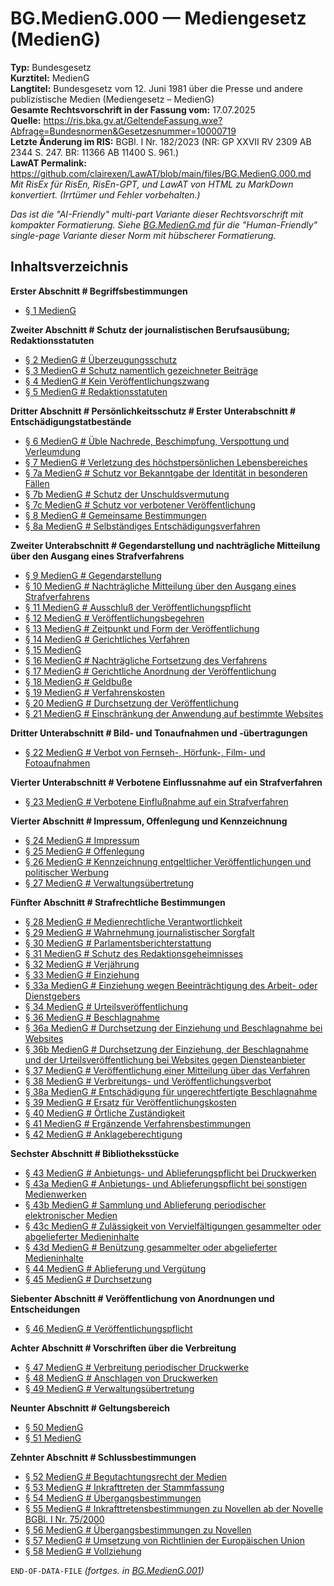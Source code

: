 # BG.MedienG.000 — Mediengesetz (MedienG)
**Typ:** Bundesgesetz  
**Kurztitel:** MedienG  
**Langtitel:** Bundesgesetz vom 12. Juni 1981 über die Presse und andere publizistische Medien (Mediengesetz – MedienG)  
**Gesamte Rechtsvorschrift in der Fassung vom:** 17.07.2025  
**Quelle:** https://ris.bka.gv.at/GeltendeFassung.wxe?Abfrage=Bundesnormen&Gesetzesnummer=10000719  
**Letzte Änderung im RIS:** BGBl. I Nr. 182/2023 (NR: GP XXVII RV 2309 AB 2344 S. 247. BR: 11366 AB 11400 S. 961.)  
**LawAT Permalink:** https://github.com/clairexen/LawAT/blob/main/files/BG.MedienG.000.md  
*Mit RisEx für RisEn, RisEn-GPT, und LawAT von HTML zu MarkDown konvertiert. (Irrtümer und Fehler vorbehalten.)*

*Das ist die "AI-Friendly" multi-part Variante dieser Rechtsvorschrift mit kompakter Formatierung. Siehe [BG.MedienG.md](BG.MedienG.md) für die "Human-Friendly" single-page Variante dieser Norm mit hübscherer Formatierung.*

## Inhaltsverzeichnis

**Erster Abschnitt # Begriffsbestimmungen**  
* [§ 1 MedienG](BG.MedienG.001.md#-1-medieng)

**Zweiter Abschnitt # Schutz der journalistischen Berufsausübung; Redaktionsstatuten**  
* [§ 2 MedienG # Überzeugungsschutz](BG.MedienG.001.md#-2-medieng--überzeugungsschutz)  
* [§ 3 MedienG # Schutz namentlich gezeichneter Beiträge](BG.MedienG.001.md#-3-medieng--schutz-namentlich-gezeichneter-beiträge)  
* [§ 4 MedienG # Kein Veröffentlichungszwang](BG.MedienG.001.md#-4-medieng--kein-veröffentlichungszwang)  
* [§ 5 MedienG # Redaktionsstatuten](BG.MedienG.001.md#-5-medieng--redaktionsstatuten)

**Dritter Abschnitt # Persönlichkeitsschutz # Erster Unterabschnitt # Entschädigungstatbestände**  
* [§ 6 MedienG # Üble Nachrede, Beschimpfung, Verspottung und Verleumdung](BG.MedienG.001.md#-6-medieng--üble-nachrede-beschimpfung-verspottung-und-verleumdung)  
* [§ 7 MedienG # Verletzung des höchstpersönlichen Lebensbereiches](BG.MedienG.001.md#-7-medieng--verletzung-des-höchstpersönlichen-lebensbereiches)  
* [§ 7a MedienG # Schutz vor Bekanntgabe der Identität in besonderen Fällen](BG.MedienG.001.md#-7a-medieng--schutz-vor-bekanntgabe-der-identität-in-besonderen-fällen)  
* [§ 7b MedienG # Schutz der Unschuldsvermutung](BG.MedienG.001.md#-7b-medieng--schutz-der-unschuldsvermutung)  
* [§ 7c MedienG # Schutz vor verbotener Veröffentlichung](BG.MedienG.001.md#-7c-medieng--schutz-vor-verbotener-veröffentlichung)  
* [§ 8 MedienG # Gemeinsame Bestimmungen](BG.MedienG.001.md#-8-medieng--gemeinsame-bestimmungen)  
* [§ 8a MedienG # Selbständiges Entschädigungsverfahren](BG.MedienG.001.md#-8a-medieng--selbständiges-entschädigungsverfahren)

**Zweiter Unterabschnitt # Gegendarstellung und nachträgliche Mitteilung über den Ausgang eines Strafverfahrens**  
* [§ 9 MedienG # Gegendarstellung](BG.MedienG.002.md#-9-medieng--gegendarstellung)  
* [§ 10 MedienG # Nachträgliche Mitteilung über den Ausgang eines Strafverfahrens](BG.MedienG.002.md#-10-medieng--nachträgliche-mitteilung-über-den-ausgang-eines-strafverfahrens)  
* [§ 11 MedienG # Ausschluß der Veröffentlichungspflicht](BG.MedienG.002.md#-11-medieng--ausschluß-der-veröffentlichungspflicht)  
* [§ 12 MedienG # Veröffentlichungsbegehren](BG.MedienG.002.md#-12-medieng--veröffentlichungsbegehren)  
* [§ 13 MedienG # Zeitpunkt und Form der Veröffentlichung](BG.MedienG.002.md#-13-medieng--zeitpunkt-und-form-der-veröffentlichung)  
* [§ 14 MedienG # Gerichtliches Verfahren](BG.MedienG.002.md#-14-medieng--gerichtliches-verfahren)  
* [§ 15 MedienG](BG.MedienG.002.md#-15-medieng)  
* [§ 16 MedienG # Nachträgliche Fortsetzung des Verfahrens](BG.MedienG.002.md#-16-medieng--nachträgliche-fortsetzung-des-verfahrens)  
* [§ 17 MedienG # Gerichtliche Anordnung der Veröffentlichung](BG.MedienG.002.md#-17-medieng--gerichtliche-anordnung-der-veröffentlichung)  
* [§ 18 MedienG # Geldbuße](BG.MedienG.002.md#-18-medieng--geldbuße)  
* [§ 19 MedienG # Verfahrenskosten](BG.MedienG.002.md#-19-medieng--verfahrenskosten)  
* [§ 20 MedienG # Durchsetzung der Veröffentlichung](BG.MedienG.002.md#-20-medieng--durchsetzung-der-veröffentlichung)  
* [§ 21 MedienG # Einschränkung der Anwendung auf bestimmte Websites](BG.MedienG.002.md#-21-medieng--einschränkung-der-anwendung-auf-bestimmte-websites)

**Dritter Unterabschnitt # Bild- und Tonaufnahmen und -übertragungen**  
* [§ 22 MedienG # Verbot von Fernseh-, Hörfunk-, Film- und Fotoaufnahmen](BG.MedienG.002.md#-22-medieng--verbot-von-fernseh--hörfunk--film--und-fotoaufnahmen)

**Vierter Unterabschnitt # Verbotene Einflussnahme auf ein Strafverfahren**  
* [§ 23 MedienG # Verbotene Einflußnahme auf ein Strafverfahren](BG.MedienG.002.md#-23-medieng--verbotene-einflußnahme-auf-ein-strafverfahren)

**Vierter Abschnitt # Impressum, Offenlegung und Kennzeichnung**  
* [§ 24 MedienG # Impressum](BG.MedienG.003.md#-24-medieng--impressum)  
* [§ 25 MedienG # Offenlegung](BG.MedienG.003.md#-25-medieng--offenlegung)  
* [§ 26 MedienG # Kennzeichnung entgeltlicher Veröffentlichungen und politischer Werbung](BG.MedienG.003.md#-26-medieng--kennzeichnung-entgeltlicher-veröffentlichungen-und-politischer-werbung)  
* [§ 27 MedienG # Verwaltungsübertretung](BG.MedienG.003.md#-27-medieng--verwaltungsübertretung)

**Fünfter Abschnitt # Strafrechtliche Bestimmungen**  
* [§ 28 MedienG # Medienrechtliche Verantwortlichkeit](BG.MedienG.004.md#-28-medieng--medienrechtliche-verantwortlichkeit)  
* [§ 29 MedienG # Wahrnehmung journalistischer Sorgfalt](BG.MedienG.004.md#-29-medieng--wahrnehmung-journalistischer-sorgfalt)  
* [§ 30 MedienG # Parlamentsberichterstattung](BG.MedienG.004.md#-30-medieng--parlamentsberichterstattung)  
* [§ 31 MedienG # Schutz des Redaktionsgeheimnisses](BG.MedienG.004.md#-31-medieng--schutz-des-redaktionsgeheimnisses)  
* [§ 32 MedienG # Verjährung](BG.MedienG.004.md#-32-medieng--verjährung)  
* [§ 33 MedienG # Einziehung](BG.MedienG.004.md#-33-medieng--einziehung)  
* [§ 33a MedienG # Einziehung wegen Beeinträchtigung des Arbeit- oder Dienstgebers](BG.MedienG.004.md#-33a-medieng--einziehung-wegen-beeinträchtigung-des-arbeit--oder-dienstgebers)  
* [§ 34 MedienG # Urteilsveröffentlichung](BG.MedienG.004.md#-34-medieng--urteilsveröffentlichung)  
* [§ 36 MedienG # Beschlagnahme](BG.MedienG.004.md#-36-medieng--beschlagnahme)  
* [§ 36a MedienG # Durchsetzung der Einziehung und Beschlagnahme bei Websites](BG.MedienG.004.md#-36a-medieng--durchsetzung-der-einziehung-und-beschlagnahme-bei-websites)  
* [§ 36b MedienG # Durchsetzung der Einziehung, der Beschlagnahme und der Urteilsveröffentlichung bei Websites gegen Diensteanbieter](BG.MedienG.004.md#-36b-medieng--durchsetzung-der-einziehung-der-beschlagnahme-und-der-urteilsveröffentlichung-bei-websites-gegen-diensteanbieter)  
* [§ 37 MedienG # Veröffentlichung einer Mitteilung über das Verfahren](BG.MedienG.004.md#-37-medieng--veröffentlichung-einer-mitteilung-über-das-verfahren)  
* [§ 38 MedienG # Verbreitungs- und Veröffentlichungsverbot](BG.MedienG.004.md#-38-medieng--verbreitungs--und-veröffentlichungsverbot)  
* [§ 38a MedienG # Entschädigung für ungerechtfertigte Beschlagnahme](BG.MedienG.004.md#-38a-medieng--entschädigung-für-ungerechtfertigte-beschlagnahme)  
* [§ 39 MedienG # Ersatz für Veröffentlichungskosten](BG.MedienG.004.md#-39-medieng--ersatz-für-veröffentlichungskosten)  
* [§ 40 MedienG # Örtliche Zuständigkeit](BG.MedienG.004.md#-40-medieng--örtliche-zuständigkeit)  
* [§ 41 MedienG # Ergänzende Verfahrensbestimmungen](BG.MedienG.004.md#-41-medieng--ergänzende-verfahrensbestimmungen)  
* [§ 42 MedienG # Anklageberechtigung](BG.MedienG.004.md#-42-medieng--anklageberechtigung)

**Sechster Abschnitt # Bibliotheksstücke**  
* [§ 43 MedienG # Anbietungs- und Ablieferungspflicht bei Druckwerken](BG.MedienG.005.md#-43-medieng--anbietungs--und-ablieferungspflicht-bei-druckwerken)  
* [§ 43a MedienG # Anbietungs- und Ablieferungspflicht bei sonstigen Medienwerken](BG.MedienG.005.md#-43a-medieng--anbietungs--und-ablieferungspflicht-bei-sonstigen-medienwerken)  
* [§ 43b MedienG # Sammlung und Ablieferung periodischer elektronischer Medien](BG.MedienG.005.md#-43b-medieng--sammlung-und-ablieferung-periodischer-elektronischer-medien)  
* [§ 43c MedienG # Zulässigkeit von Vervielfältigungen gesammelter oder abgelieferter Medieninhalte](BG.MedienG.005.md#-43c-medieng--zulässigkeit-von-vervielfältigungen-gesammelter-oder-abgelieferter-medieninhalte)  
* [§ 43d MedienG # Benützung gesammelter oder abgelieferter Medieninhalte](BG.MedienG.005.md#-43d-medieng--benützung-gesammelter-oder-abgelieferter-medieninhalte)  
* [§ 44 MedienG # Ablieferung und Vergütung](BG.MedienG.005.md#-44-medieng--ablieferung-und-vergütung)  
* [§ 45 MedienG # Durchsetzung](BG.MedienG.005.md#-45-medieng--durchsetzung)

**Siebenter Abschnitt # Veröffentlichung von Anordnungen und Entscheidungen**  
* [§ 46 MedienG # Veröffentlichungspflicht](BG.MedienG.005.md#-46-medieng--veröffentlichungspflicht)

**Achter Abschnitt # Vorschriften über die Verbreitung**  
* [§ 47 MedienG # Verbreitung periodischer Druckwerke](BG.MedienG.005.md#-47-medieng--verbreitung-periodischer-druckwerke)  
* [§ 48 MedienG # Anschlagen von Druckwerken](BG.MedienG.005.md#-48-medieng--anschlagen-von-druckwerken)  
* [§ 49 MedienG # Verwaltungsübertretung](BG.MedienG.005.md#-49-medieng--verwaltungsübertretung)

**Neunter Abschnitt # Geltungsbereich**  
* [§ 50 MedienG](BG.MedienG.005.md#-50-medieng)  
* [§ 51 MedienG](BG.MedienG.005.md#-51-medieng)

**Zehnter Abschnitt # Schlussbestimmungen**  
* [§ 52 MedienG # Begutachtungsrecht der Medien](BG.MedienG.006.md#-52-medieng--begutachtungsrecht-der-medien)  
* [§ 53 MedienG # Inkrafttreten der Stammfassung](BG.MedienG.006.md#-53-medieng--inkrafttreten-der-stammfassung)  
* [§ 54 MedienG # Übergangsbestimmungen](BG.MedienG.006.md#-54-medieng--übergangsbestimmungen)  
* [§ 55 MedienG # Inkrafttretensbestimmungen zu Novellen ab der Novelle BGBl. I Nr. 75/2000](BG.MedienG.006.md#-55-medieng--inkrafttretensbestimmungen-zu-novellen-ab-der-novelle-bgbl-i-nr-752000)  
* [§ 56 MedienG # Übergangsbestimmungen zu Novellen](BG.MedienG.006.md#-56-medieng--übergangsbestimmungen-zu-novellen)  
* [§ 57 MedienG # Umsetzung von Richtlinien der Europäischen Union](BG.MedienG.006.md#-57-medieng--umsetzung-von-richtlinien-der-europäischen-union)  
* [§ 58 MedienG # Vollziehung](BG.MedienG.006.md#-58-medieng--vollziehung)

`END-OF-DATA-FILE` *(fortges. in [BG.MedienG.001](BG.MedienG.001.md))*
